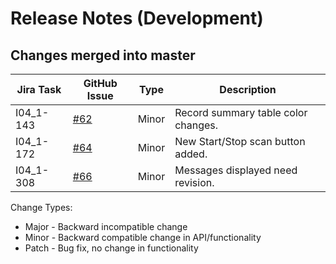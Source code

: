 Release Notes (Development)
===========================

Changes merged into master
--------------------------
| Jira Task | GitHub Issue | Type | Description |
|-----------|--------------|------|-------------|
| I04_1-143 | [#62](https://github.com/DiamondLightSource/PuckBarcodeReader/issues/62) | Minor | Record summary table color changes. |
| I04_1-172 | [#64](https://github.com/DiamondLightSource/PuckBarcodeReader/issues/64) | Minor | New Start/Stop scan button added. |
| I04_1-308 | [#66](https://github.com/DiamondLightSource/PuckBarcodeReader/issues/66) | Minor | Messages displayed need revision. |

Change Types:
* Major - Backward incompatible change
* Minor - Backward compatible change in API/functionality
* Patch - Bug fix, no change in functionality



